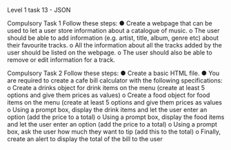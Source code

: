 Level 1 task 13 - JSON

Compulsory Task 1
Follow these steps:
● Create a webpage that can be used to let a user store information about a
catalogue of music.
o The user should be able to add information (e.g. artist, title, album,
genre etc) about their favourite tracks.
o All the information about all the tracks added by the user should be
listed on the webpage.
o The user should also be able to remove or edit information for a track.

Compulsory Task 2
Follow these steps:
● Create a basic HTML file.
● You are required to create a cafe bill calculator with the following
specifications:
o Create a drinks object for drink items on the menu (create at least 5
options and give them prices as values)
o Create a food object for food items on the menu (create at least 5
options and give them prices as values
o Using a prompt box, display the drink items and let the user enter an
option (add the price to a total)
o Using a prompt box, display the food items and let the user enter an
option (add the price to a total)
o Using a prompt box, ask the user how much they want to tip (add
this to the total)
o Finally, create an alert to display the total of the bill to the user